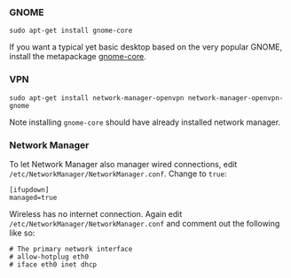 ### GNOME

`sudo apt-get install gnome-core`

If you want a typical yet basic desktop based on the very popular GNOME, install the metapackage [gnome-core](https://packages.debian.org/stretch/gnome-core).

### VPN

`sudo apt-get install network-manager-openvpn network-manager-openvpn-gnome`

Note installing `gnome-core` should have already installed network manager.

### Network Manager

To let Network Manager also manager wired connections, edit `/etc/NetworkManager/NetworkManager.conf`. Change to `true`:
```
[ifupdown]
managed=true
```

Wireless has no internet connection. Again edit `/etc/NetworkManager/NetworkManager.conf` and comment out the following like so:
```
# The primary network interface
# allow-hotplug eth0
# iface eth0 inet dhcp
```
